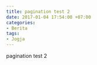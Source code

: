 ```yaml
---
title: pagination test 2
date: 2017-01-04 17:54:00 +07:00
categories:
- Berita
tags:
- Jogja
---
```


pagination test 2